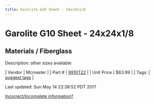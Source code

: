 ```yaml
---
title: Garolite G10 Sheet - 24x24x1/8
---
```


# Garolite G10 Sheet - 24x24x1/8
## Materials / Fiberglass
Description: 	other sizes available 

| Vendor | Mcmaster | 
| Part # | [9910T22](https://www.mcmaster.com/#9910T22) | 
| Unit Price | $63.99 | 
| Tags: | [suggest tags](https://docs.google.com/forms/d/e/1FAIpQLSeWyY8v3RgOty-MyWmh9U0iivNYN_molChYyS-0U-o-kOAv_g/viewform) | 

Last updated: Sun May 14 22:38:52 PDT 2017

 [Incorrect/Incomplete information?](https://docs.google.com/forms/d/e/1FAIpQLSeWyY8v3RgOty-MyWmh9U0iivNYN_molChYyS-0U-o-kOAv_g/viewform)